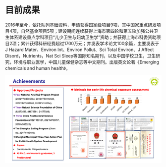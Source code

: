 # 目前成果

2016年至今，依托队列基础资料，申请获得国家级项目9项，其中国家重点研发项目4项，自然基金项目5项；建设期间连续获得上海市第四轮和第五轮加强公共卫生体系建设重点学科项目“儿少卫生与妇幼卫生学”资助；并获得上海市科委资助项目2项；累计获得科研经费超过1700万元；并发表学术论文100余篇，主要发表于J Hazard Mater、Environ Int、Environ Pollut、Sci Total Environ、J Affect Disord，Nutrients，Nat Sci Sleep等国际知名期刊，以及中国学校卫生，卫生研究，环境与职业医学，中国儿童保健杂志等中文期刊。出版英文论著《Emerging chemicals and human health》。

![](image/8.bmp)
